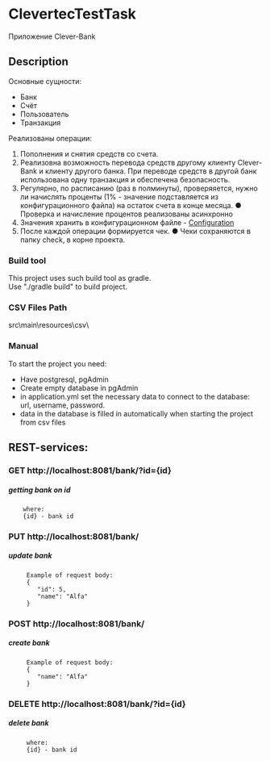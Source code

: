 # ClevertecTestTask
Приложение Clever-Bank

## Description
Основные сущности:
- Банк
- Счёт
- Пользователь
- Транзакция

Реализованы операции:
1. Пополнения и снятия средств со счета.
2. Реализовна возможность перевода средств другому клиенту Clever-Bank и
   клиенту другого банка. При переводе средств в другой банк использована одну
   транзакция и обеспечена безопасность.
3. Регулярно, по расписанию (раз в полминуты), проверяяется, нужно ли начислять
   проценты (1% - значение подставляется из конфигурационного файла) на остаток
   счета в конце месяца.
   ● Проверка и начисление процентов реализованы асинхронно
4. Значения хранить в конфигурационном файле - [Configuration](src/main/resources/application.yml)
5. После каждой операции формируется чек.
   ● Чеки сохраняются в папку check, в корне проекта.

### Build tool
This project uses such build tool as gradle.<br/>
Use "./gradle build" to build project.

### CSV Files Path
src\main\resources\csv\

### Manual
To start the project you need:

- Have postgresql, pgAdmin
- Create empty database in pgAdmin
- in application.yml set the necessary data to connect to the database:
  url, username, password.
- data in the database is filled in automatically when starting the project from csv files

## REST-services:
### GET http://localhost:8081/bank/?id={id}
##### getting bank on id
        where:
        {id} - bank id
### PUT http://localhost:8081/bank/
##### update bank
         Example of request body:
         {
            "id": 5,
            "name": "Alfa"
         }
### POST http://localhost:8081/bank/
##### create bank
         Example of request body:
         {
            "name": "Alfa"
         }
### DELETE http://localhost:8081/bank/?id={id}
##### delete bank
         where:
         {id} - bank id

